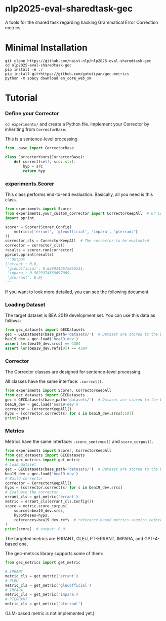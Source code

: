 # nlp2025-eval-sharedtask-gec
A tools for the shared task regarding hacking Grammatical Error Correction metrics.

# Minimal Installation
```
git clone https://github.com/naist-nlp/nlp2025-eval-sharedtask-gec
cd nlp2025-eval-sharedtask-gec
pip install -e ./
pip install git+https://github.com/gotutiyan/gec-metrics
python -m spacy download en_core_web_sm
```

# Tutorial

### Define your Corrector

`cd experiments/` and create a Python file. Implement your Corrector by inheriting from `CorrectorBase`.

This is a sentence-level processing.

```python
from .base import CorrectorBase

class CorrectorYours(CorrectorBase):
    def correct(self, src: str):
        hyp = src
        return hyp
```

### experiments.Scorer

This class performs end-to-end evaluation. Basically, all you need is this class.

```python
from experiments import Scorer
from experiments.your_custom_corrector import CorrectorKeepAll  # Or CorrectorYours
import pprint

scorer = Scorer(Scorer.Config(
    metrics=['errant', 'gleuofficial', 'impara', 'pterrant']
))
corrector_cls = CorrectorKeepAll  # The corrector to be evaluated
corrector = corrector_cls()
results = scorer.run(corrector)
pprint.pprint(results)
'''Output
{'errant': 0.0,
 'gleuofficial': 0.6390342575052511,
 'impara': 0.5629974568697089,
 'pterrant': 0.0}
'''
```

If you want to look more detailed, you can see the following document.

### Loading Dataset

The target dataset is BEA 2019 development set. You can use this data as follows:
```python
from gec_datasets import GECDatasets
gec = GECDatasets(base_path='datasets/')  # Dataset are stored to the base_path.
bea19_dev = gec.load('bea19-dev')
assert len(bea19_dev.srcs) == 4384
assert len(bea19_dev.refs[0]) == 4384
```

### Corrector

The Corrector classes are designed for sentence-level processing.

All classes have the same interface: `.correct()`.

```python
from experiments import Scorer, CorrectorKeepAll
from gec_datasets import GECDatasets
gec = GECDatasets(base_path='datasets/')  # Dataset are stored to the base_path.
bea19_dev = gec.load('bea19-dev')
corrector = CorrectorKeepAll()
hyps = [corrector.correct(s) for s in bea19_dev.srcs[:10]]
print(hyps)
```

### Metrics

Metrics have the same interface: `.score_sentence()` and `score_corpus()`.

```python
from experiments import Scorer, CorrectorKeepAll
from gec_datasets import GECDatasets
from gec_metrics import get_metric
# Load dataset
gec = GECDatasets(base_path='datasets/')  # Dataset are stored to the base_path.
bea19_dev = gec.load('bea19-dev')
# Build corrector
corrector = CorrectorKeepAll()
hyps = [corrector.correct(s) for s in bea19_dev.srcs]
# Evaluate the corrector
errant_cls = get_metric('errant')
metric = errant_cls(errant_cls.Config())
score = metric.score_corpus(
    sources=bea19_dev.srcs,
    hypotheses=hyps,
    references=bea19_dev.refs  # reference based metrics require references
)
print(score)  # output: 0.0
```

The targeted metrics are ERRANT, GLEU, PT-ERRANT, IMPARA, and GPT-4-based one.

The gec-metrics library supports some of them:
```python
from gec_metrics import get_metric

# ERRANT
metric_cls = get_metric('errant')
# GLEU
metric_cls = get_metric('gleuofficial')
# IMPARA
metric_cls = get_metric('impara')
# PTERRANT
metric_cls = get_metric('pterrant')
```

(LLM-based metric is not implemented yet.)